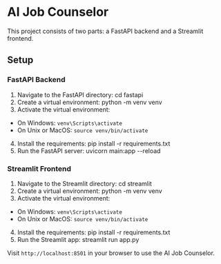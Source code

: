 # AI Job Counselor

This project consists of two parts: a FastAPI backend and a Streamlit frontend.

## Setup

### FastAPI Backend

1. Navigate to the FastAPI directory: cd fastapi
2. Create a virtual environment: python -m venv venv
3. Activate the virtual environment:
- On Windows: `venv\Scripts\activate`
- On Unix or MacOS: `source venv/bin/activate`
4. Install the requirements: pip install -r requirements.txt
5. Run the FastAPI server: uvicorn main:app --reload

### Streamlit Frontend

1. Navigate to the Streamlit directory: cd streamlit
2. Create a virtual environment: python -m venv venv
3. Activate the virtual environment:
- On Windows: `venv\Scripts\activate`
- On Unix or MacOS: `source venv/bin/activate`
4. Install the requirements: pip install -r requirements.txt
5. Run the Streamlit app: streamlit run app.py

Visit `http://localhost:8501` in your browser to use the AI Job Counselor.